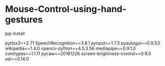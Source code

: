 # Mouse-Control-using-hand-gestures

pip install

pyttsx3==2.71
SpeechRecognition==3.8.1
pynput==1.7.3
pyautogui==0.9.53
wikipedia==1.4.0
opencv-python==4.5.3.56
mediapipe==0.9.1.0
comtypes==1.1.11
pycaw==20181226
screen-brightness-control==0.9.0
eel==0.14.0

